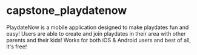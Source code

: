 # capstone_playdatenow
PlaydateNow is a mobile application designed to make playdates fun and easy! Users are able to create and join playdates in their area with other parents and their kids! Works for both iOS &amp; Android users and best of all, it's free!
